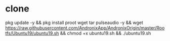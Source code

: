 # clone
pkg update -y &amp;&amp; pkg install proot wget tar pulseaudio  -y &amp;&amp;  wget https://raw.githubusercontent.com/AndronixApp/AndronixOrigin/master/Rootfs/Ubuntu19/ubuntu19.sh &amp;&amp; chmod +x ubuntu19.sh &amp;&amp; ./ubuntu19.sh
